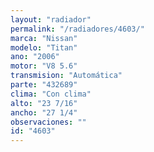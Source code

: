 ```yaml
---
layout: "radiador"
permalink: "/radiadores/4603/"
marca: "Nissan"
modelo: "Titan"
ano: "2006"
motor: "V8 5.6"
transmision: "Automática"
parte: "432689"
clima: "Con clima"
alto: "23 7/16"
ancho: "27 1/4"
observaciones: ""
id: "4603"
---
```


